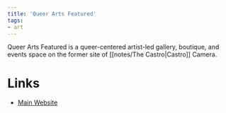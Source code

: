 ```yaml
---
title: 'Queer Arts Featured'
tags:
- art
---
```


Queer Arts Featured is a queer-centered artist-led gallery, boutique, and events space on the former site of [[notes/The Castro|Castro]] Camera.

# Links
- [Main Website](https://www.queerartsfeatured.com)